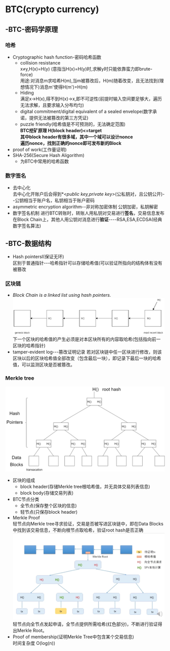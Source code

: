 # BTC(crypto currency)
## -BTC-密码学原理<br>
### 哈希
- Cryptographic hash function-密码哈希函数<br>
  - collision resistance<br>
    x≠y,H(x)=H(y) (意指当H(x)=H(y)时,求解y时只能依靠蛮力即brute-force)<br>
    用途:对消息m求哈希H(m),当m被篡改后，H(m)随着改变，且无法找到(理想情况下)消息m'使得H(m')=H(m)<br>
  - Hiding<br>
    满足x->H(x),得不到H(x)->x,即不可逆性(前提时输入空间要足够大，遍历无法求解，且要求输入分布均匀)<br>
  - digital commitment/digital equivalent of a sealed envelope(数字承诺，提供无法被篡改的第三方凭证)
  - puzzle friendly(哈希值是不可预测的，无法确定范围)<br>
    **BTC挖矿原理 H(block header)<=target**<br>
    **其中block header有很多域，其中一个域可以设计nonce<br>
    遍历nonce，找到正确的nonce即可发布新的Block**<br>
- proof of work(工作量证明)<br>
- SHA-256(Secure Hash Aligorithm)  
  - 为BTC中常用的哈希函数<br>
### 数字签名
- 去中心化<br>
   去中心化开账户后会得到*<*public key,private key>*(公私钥对，且公钥公开)--公钥相当于账户名，私钥相当于账户密码
- asymmetric encryption algorithm--非对称加密体制
  公钥加密，私钥解密
- 数字签名机制
  进行BTC转账时，转账人用私钥对交易进行**签名**，交易信息发布在Block Chain上，其他人用公钥对消息进行**验证**----RSA,ESA,ECDSA(经典数字签名算法)<br>
## -BTC-数据结构
- Hash pointersI(保证无环)   
  区别于普通指针---哈希指针可以存储哈希值(可以验证所指向的结构体有没有被篡改<br>
### 区块链  
- *Block Chain is a linked list using hash pointers.*  
  ![区块链模型](Image/BlockChain.png)<br>
  下一个区块的哈希值的产生必须是对本区块所有的内容取哈希(包括指向前一区块的哈希指针)
- tamper-evident log---篡改证明记录
    若对区块链中任一区块进行修改，则该区块以后的区块哈希值全部改变（包含最后一块），即记录下最后一块的哈希值，可以监测区块是否被篡改。<br>
### Merkle tree
![Merkletree模型](Image/MerkleTree.png)
- 区块的组成
  - block header(存储Merkle tree根哈希值，并无具体交易列表信息)
  - block body(存储交易列表)<br>
- BTC节点分类  
  - 全节点(保存整个区块的信息)
  - 轻节点(只保存block header)
- Merkle Proof  
  轻节点向Merkle tree寻求验证，交易是否被写进区块链中，即在Data Blocks中找到该交易信息，不断向根节点取哈希，验证root hash是否正确  
  ![MerkleProof](Image/Merkle%20Proof.png)<br>
  轻节点向全节点发起申请，全节点提供所需哈希(红色部分)，不断进行验证得出Merkle Root。
- Proof of membership(证明Merkle Tree中包含某个交易信息)<br>
  时间复杂度 O(log(n))
  
  
   


  

    
